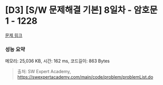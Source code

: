 # [D3] [S/W 문제해결 기본] 8일차 - 암호문1 - 1228 

[문제 링크](https://swexpertacademy.com/main/code/problem/problemDetail.do?contestProbId=AV14w-rKAHACFAYD) 

### 성능 요약

메모리: 25,036 KB, 시간: 162 ms, 코드길이: 863 Bytes



> 출처: SW Expert Academy, https://swexpertacademy.com/main/code/problem/problemList.do